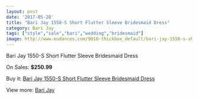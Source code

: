 ```yaml
---
layout: post
date: '2017-05-28'
title: "Bari Jay 1550-S Short Flutter Sleeve Bridesmaid Dress"
category: Bari Jay
tags: ["style","sale","bari","wedding","bridesmaid"]
image: http://www.eudances.com/9810-thickbox_default/bari-jay-1550-s-short-flutter-sleeve-bridesmaid-dress.jpg
---
```

Bari Jay 1550-S Short Flutter Sleeve Bridesmaid Dress

On Sales: **$250.99**
<a href="https://www.eudances.com/en/bari-jay/3217-bari-jay-1550-s-short-flutter-sleeve-bridesmaid-dress.html"><amp-img layout="responsive" width="600" height="600" src="//www.eudances.com/9810-thickbox_default/bari-jay-1550-s-short-flutter-sleeve-bridesmaid-dress.jpg" alt="Bari Jay 1550-S Short Flutter Sleeve Bridesmaid Dress 0" /></a>

Buy it: [Bari Jay 1550-S Short Flutter Sleeve Bridesmaid Dress](https://www.eudances.com/en/bari-jay/3217-bari-jay-1550-s-short-flutter-sleeve-bridesmaid-dress.html "Bari Jay 1550-S Short Flutter Sleeve Bridesmaid Dress")

View more: [Bari Jay](https://www.eudances.com/en/56-bari-jay "Bari Jay")